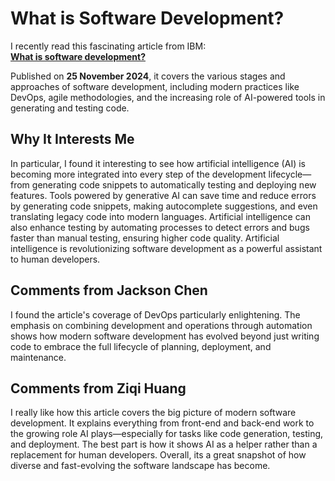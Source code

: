 # What is Software Development?

I recently read this fascinating article from IBM:  
[**What is software 
development?**](https://www.ibm.com/think/topics/software-development)  

Published on **25 November 2024**, it covers the various stages and 
approaches of software development, including modern practices like 
DevOps, agile methodologies, and the increasing role of AI-powered tools 
in generating and testing code.

## Why It Interests Me

In particular, I found it interesting to see how artificial intelligence 
(AI) is becoming more integrated into every step of the development 
lifecycle—from generating code snippets to automatically testing and 
deploying new features. Tools powered by generative AI can save time and 
reduce errors by generating code snippets, making autocomplete 
suggestions, and even translating legacy code into modern languages. 
Artificial intelligence can also enhance testing by automating processes 
to detect errors and bugs faster than manual testing, ensuring higher code 
quality. Artificial intelligence is revolutionizing software development 
as a powerful assistant to human developers.

## Comments from Jackson Chen

I found the article's coverage of DevOps particularly enlightening. The emphasis on combining development and operations through automation shows how modern software development has evolved beyond just writing code to embrace the full lifecycle of planning, deployment, and maintenance.

## Comments from Ziqi Huang

I really like how this article covers the big picture of modern software development. It explains everything from front-end and back-end work to the growing role AI plays—especially for tasks like code generation, testing, and deployment. The best part is how it shows AI as a helper rather than a replacement for human developers. Overall, its a great snapshot of how diverse and fast-evolving the software landscape has become.